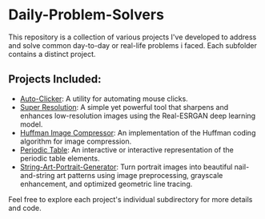 # Daily-Problem-Solvers

This repository is a collection of various projects I've developed to address and solve common day-to-day or real-life problems i faced. Each subfolder contains a distinct project.

## Projects Included:

* [Auto-Clicker](https://github.com/VipranshOjha/Daily-Problem-Solvers/tree/main/Auto-Clicker): A utility for automating mouse clicks.
* [Super Resolution](https://github.com/VipranshOjha/Daily-Problem-Solvers/tree/main/Super-Resolution): A simple yet powerful tool that sharpens and enhances low-resolution images using the Real-ESRGAN deep learning model.
* [Huffman Image Compressor](https://github.com/VipranshOjha/Daily-Problem-Solvers/tree/main/Huffman-Image-Compressor): An implementation of the Huffman coding algorithm for image compression.
* [Periodic Table](https://github.com/VipranshOjha/Periodic-Table): An interactive or interactive representation of the periodic table elements.
* [String-Art-Portrait-Generator](https://github.com/VipranshOjha/Daily-Problem-Solvers/tree/main/String-Art-Portrait-Generator): Turn portrait images into beautiful nail-and-string art patterns using image preprocessing, grayscale enhancement, and optimized geometric line tracing.
  
Feel free to explore each project's individual subdirectory for more details and code.
